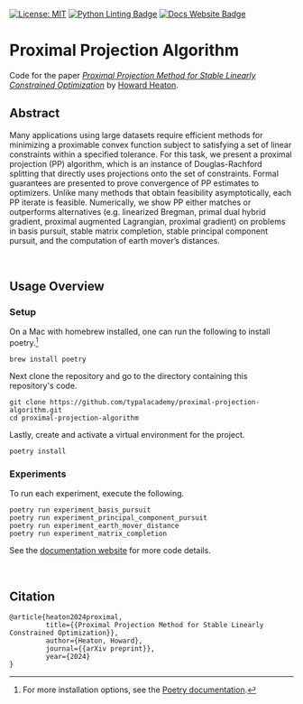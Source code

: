 [![License: MIT](https://img.shields.io/badge/License-MIT-yellow.svg)](https://opensource.org/licenses/MIT) 
[![Python Linting Badge](https://github.com/typalacademy/proximal-projection-algorithm/actions/workflows/python-linting.yml/badge.svg)](https://github.com/TypalAcademy/proximal-projection-algorithm/blob/main/.github/workflows/python-linting.yml)
[![Docs Website Badge](https://github.com/typalacademy/proximal-projection-algorithm/actions/workflows/docs-website.yml/badge.svg)](https://proximal-projection.research.typal.academy)

# Proximal Projection Algorithm
Code for the paper [_Proximal Projection Method for Stable Linearly Constrained Optimization_](https://arxiv.org/abs/2407.16998) by [Howard Heaton](https://www.linkedin.com/in/howard-heaton/).

## Abstract

Many applications using large datasets require efficient methods for minimizing a proximable convex function subject to satisfying a set of linear constraints within a specified tolerance. For this task, we present a proximal projection (PP) algorithm, which is an instance of Douglas-Rachford splitting that directly uses projections onto the set of constraints. Formal guarantees are presented to prove convergence of PP estimates to optimizers. Unlike many methods that obtain feasibility asymptotically, each PP iterate is feasible. Numerically, we show PP either matches or outperforms alternatives (e.g. linearized Bregman, primal dual hybrid gradient, proximal augmented Lagrangian, proximal gradient) on problems in basis pursuit, stable matrix completion, stable principal component pursuit, and the computation of earth mover’s distances.

<br>

## Usage Overview

### Setup
On a Mac with homebrew installed, one can run the following to install poetry.[^poetryInstall]
```
brew install poetry
```
Next clone the repository and go to the directory containing this repository's code.
```
git clone https://github.com/typalacademy/proximal-projection-algorithm.git
cd proximal-projection-algorithm
```
Lastly, create and activate a virtual environment for the project.
```
poetry install
```

[^poetryInstall]: For more installation options, see the [Poetry documentation](https://python-poetry.org/docs/).

### Experiments

To run each experiment, execute the following.

```
poetry run experiment_basis_pursuit
poetry run experiment_principal_component_pursuit
poetry run experiment_earth_mover_distance
poetry run experiment_matrix_completion
```

See the [documentation website](https://pp.research.typal.academy) for more code details.

<br>


## Citation
    
    @article{heaton2024proximal,
             title={{Proximal Projection Method for Stable Linearly Constrained Optimization}},
             author={Heaton, Howard},
             journal={{arXiv preprint}},
             year={2024}
    }
